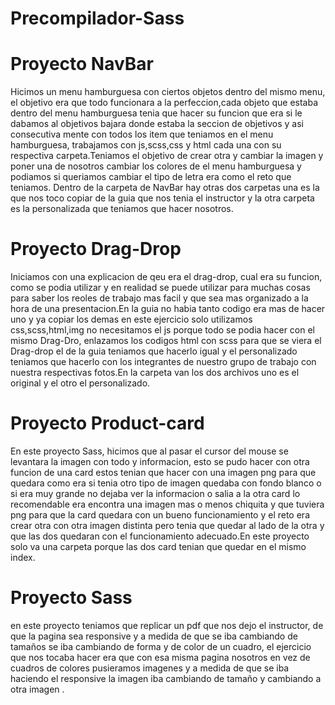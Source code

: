 # Precompilador-Sass


# Proyecto NavBar
Hicimos un menu hamburguesa con ciertos objetos dentro del mismo menu, el objetivo era que todo funcionara a la perfeccion,cada objeto que estaba dentro del menu hamburguesa tenia que hacer su funcion que era si le dabamos al objetivos bajara donde estaba la seccion de objetivos y asi consecutiva mente con todos los item que teniamos en el menu hamburguesa, trabajamos con js,scss,css y html cada una con su respectiva carpeta.Teniamos el objetivo de crear otra y cambiar la imagen  y poner una de nosotros cambiar los colores de el menu hamburguesa y podiamos si queriamos cambiar el tipo de letra era como el reto que teniamos. Dentro de la carpeta de NavBar hay otras dos carpetas una es la que nos toco copiar de la guia que nos tenia el instructor y la otra carpeta es la personalizada que teniamos que hacer nosotros.

# Proyecto Drag-Drop
Iniciamos con una explicacion de qeu era el drag-drop, cual era su funcion, como se podia utilizar y en realidad se puede utilizar para muchas cosas para saber los reoles de trabajo mas facil y que sea mas organizado a la hora de una presentacion.En la guia no habia tanto codigo era mas de hacer uno y ya copiar los demas en este ejercicio solo utilizamos css,scss,html,img no necesitamos el js porque todo se podia hacer con el mismo Drag-Dro, enlazamos los codigos html con scss para que se viera el Drag-drop el de la guia teniamos que hacerlo igual y el personalizado teniamos que hacerlo con los integrantes de nuestro grupo de trabajo con nuestra respectivas fotos.En la carpeta van los dos archivos uno es el original y el otro el personalizado.  

# Proyecto Product-card
En este proyecto Sass, hicimos que al pasar el cursor del mouse se levantara la imagen con todo y informacion, esto se pudo hacer con otra funcion de una card estos tenian que hacer con una imagen png para que quedara como era si tenia otro tipo de imagen quedaba con fondo blanco o si era muy grande no dejaba ver la informacion o salia a la otra card lo recomendable era encontra una imagen mas o menos chiquita y que tuviera png para que la card quedara con un bueno funcionamiento y el reto era crear otra con otra imagen distinta pero tenia que quedar al lado de la otra y que las dos quedaran con el funcionamiento adecuado.En este proyecto solo va una carpeta porque las dos card tenian que quedar en el mismo index.

# Proyecto Sass
en este proyecto teniamos que replicar un pdf que nos dejo el instructor, de que la pagina sea responsive y a medida de que se iba cambiando de tamaños se iba cambiando de forma y de color de un cuadro, el ejercicio que nos tocaba hacer era que con esa misma pagina nosotros en vez de cuadros de colores pusieramos imagenes y a medida de que se  iba haciendo el responsive la imagen iba cambiando de tamaño y cambiando a otra imagen .
